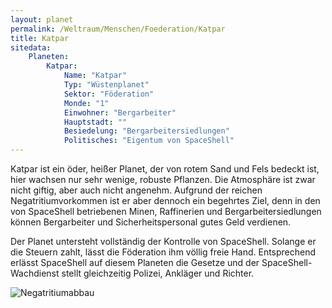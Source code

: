 ```yaml
---
layout: planet
permalink: /Weltraum/Menschen/Foederation/Katpar
title: Katpar
sitedata:
    Planeten:
        Katpar:
            Name: "Katpar"
            Typ: "Wüstenplanet"
            Sektor: "Föderation"
            Monde: "1"
            Einwohner: "Bergarbeiter"
            Hauptstadt: ""
            Besiedelung: "Bergarbeitersiedlungen"
            Politisches: "Eigentum von SpaceShell"
---
```




Katpar ist ein öder, heißer Planet, der von rotem Sand und Fels bedeckt ist, hier wachsen nur sehr wenige, robuste Pflanzen. Die Atmosphäre ist zwar nicht giftig, aber auch nicht angenehm. Aufgrund der reichen Negatritiumvorkommen ist er aber dennoch ein begehrtes Ziel, denn in den von SpaceShell betriebenen Minen, Raffinerien und Bergarbeitersiedlungen können Bergarbeiter und Sicherheitspersonal gutes Geld verdienen.

Der Planet untersteht vollständig der Kontrolle von SpaceShell. Solange er die Steuern zahlt, lässt die Föderation ihm völlig freie Hand. Entsprechend erlässt SpaceShell auf diesem Planeten die Gesetze und der SpaceShell-Wachdienst stellt gleichzeitig Polizei, Ankläger und Richter.

<img alt="Negatritiumabbau" src="{{ site.baseurl }}/assets/images/plaene/negatritiumabbau.png" />
